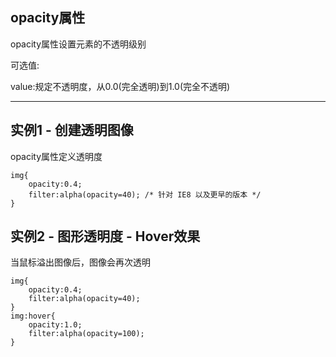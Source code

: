 ## opacity属性

opacity属性设置元素的不透明级别

可选值:

value:规定不透明度，从0.0\(完全透明\)到1.0\(完全不透明\)

---

## 实例1 - 创建透明图像

opacity属性定义透明度

```
img{
    opacity:0.4;
    filter:alpha(opacity=40); /* 针对 IE8 以及更早的版本 */
}
```

## 实例2 - 图形透明度 - Hover效果

当鼠标溢出图像后，图像会再次透明

```
img{
    opacity:0.4;
    filter:alpha(opacity=40);
}
img:hover{
    opacity:1.0;
    filter:alpha(opacity=100);
}
```



